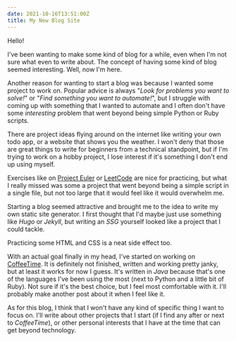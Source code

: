 ```yaml
---
date: 2021-10-16T13:51:00Z
title: My New Blog Site
---
```


Hello! 

I've been wanting to make some kind of blog for a while, even when I'm not sure what even to write about. The concept of having some kind of blog seemed interesting. Well, now I'm here.

Another reason for wanting to start a blog was because I wanted some project to work on. Popular advice is always "*Look for problems you want to solve!*" or "*Find something you want to automate!*", but I struggle with coming up with something that I wanted to automate and I often don't have some *interesting* problem that went beyond being simple Python or Ruby scripts.

There are project ideas flying around on the internet like writing your own todo app, or a website that shows you the weather. I won't deny that those are great things to write for beginners from a technical standpoint, but if I'm trying to work on a hobby project, I lose interest if it's something I don't end up using myself.

Exercises like on [Project Euler](https://projecteuler.net) or [LeetCode](https://leetcode.com) are nice for practicing, but what I really missed was some a project that went beyond being a simple script in a single file, but not too large that it would feel like it would overwhelm me.

Starting a blog seemed attractive and brought me to the idea to write my own static site generator. I first thought that I'd maybe just use something like *Hugo* or *Jekyll*, but writing an *SSG* yourself looked like a project that I could tackle.

Practicing some HTML and CSS is a neat side effect too.

With an actual goal finally in my head, I've started on working on [CoffeeTime](https://github.com/mikulex/coffeetime). It is definitely not finished, written and working pretty janky, but at least it works for now I guess. 
It's written in *Java* because that's one of the languages I've been using the most (next to Python and a little bit of Ruby). Not sure if it's the best choice, but I feel most comfortable with it. I'll probably make another post about it when I feel like it.

As for this blog, I think that I won't have any kind of specific thing I want to focus on. I'll write about other projects that I start (if I find any after or next to *CoffeeTime*), or other personal interests that I have at the time that can get beyond technology.